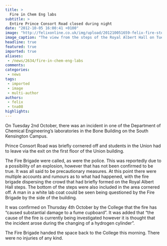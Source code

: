 ```yaml
---
title: >
  Fire in Chem Eng labs
subtitle: >
  Entire Prince Consort Road closed during night
date: "2012-10-05 16:00:41 +0100"
image: "http://felixonline.co.uk/img/upload/201210051659-felix-fire-story2.jpg"
image_caption: "The view from the steps of the Royal Albert Hall on Tuesday 2nd October"
headline: true
featured: true
imported: true
aliases:
 - /news/2634/fire-in-chem-eng-labs
comments:
categories:
 - news
tags:
 - imported
 - image
 - multi-author
authors:
 - felix
 - tna08
highlights:
---
```


On Tuesday 2nd October, there was an incident in one of the Department of Chemical Engineering’s laboratories in the Bone Building on the South Kensington Campus.

Prince Consort Road was briefly cornered off and students in the Union had to leave via the exit on the first floor of the Union building.

The Fire Brigade were called, as were the police. This was reportedly due to a possibility of an explosion, however that has not been confirmed to be true. It was all said to be precautionary measures.
 At this point there were multiple accounts and rumours as to what had happened, with the fire brigade dispersing the crowd that had briefly formed on the Royal Albert Hall steps. The bottom of the steps were also included in the area cornered off. A man in a white lab coat could be seen being questioned by the Fire Brigade by the side of the building.

It was confirmed on Thursday 4th October by the College that the fire has “caused substantial damage to a fume cupboard”. It was added that “the cause of the fire is currently being investigated however it is thought that the incident arose during the changing of a hydrogen cylinder”.

The Fire Brigade handed the space back to the College this morning. There were no injuries of any kind.
